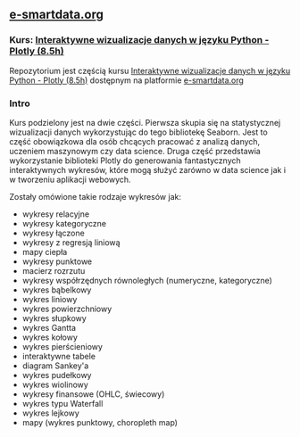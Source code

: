 ## [e-smartdata.org](https://e-smartdata.org/)
### Kurs: [Interaktywne wizualizacje danych w języku Python -  Plotly (8.5h)](https://e-smartdata.teachable.com/p/interaktywne-wizualizacje-danych-w-jezyku-python-plotly)
Repozytorium jest częścią kursu [Interaktywne wizualizacje danych w języku Python -  Plotly (8.5h)](https://e-smartdata.teachable.com/p/interaktywne-wizualizacje-danych-w-jezyku-python-plotly) dostępnym na platformie [e-smartdata.org](https://e-smartdata.org/)

### Intro

Kurs podzielony jest na dwie części. Pierwsza skupia się na statystycznej wizualizacji danych wykorzystując do tego bibliotekę Seaborn. Jest to część obowiązkowa dla osób chcących pracować z analizą danych, uczeniem maszynowym czy data science. Druga część przedstawia wykorzystanie biblioteki Plotly do generowania fantastycznych interaktywnych wykresów, które mogą służyć zarówno w data science jak i w tworzeniu aplikacji webowych. 

Zostały omówione takie rodzaje wykresów jak:
* wykresy relacyjne
* wykresy kategoryczne
* wykresy łączone
* wykresy z regresją liniową
* mapy ciepła
* wykresy punktowe
* macierz rozrzutu
* wykresy współrzędnych równoległych (numeryczne, kategoryczne)
* wykres bąbelkowy
* wykres liniowy
* wykres powierzchniowy
* wykres słupkowy
* wykres Gantta
* wykres kołowy
* wykres pierścieniowy
* interaktywne tabele
* diagram Sankey'a
* wykres pudełkowy
* wykres wiolinowy
* wykresy finansowe (OHLC, świecowy)
* wykres typu Waterfall
* wykres lejkowy
* mapy (wykres punktowy, choropleth map)
